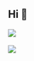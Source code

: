 ## Hi 👋

<a href="https://github.com/zakaryaghanai">
  <img align="center" src="https://zakarya-ghanai-github-readme-stats.vercel.app/api?username=zakaryaghanai&repo=zakarya-ghanai-github-readme-stats&show_icons=true" />
</a>

<br/>
<br/>

<!-- Top Langs -->
<a href="https://github.com/zakaryaghanai">
  <img align="center" src="https://zakarya-ghanai-github-readme-stats.vercel.app/api/top-langs/?username=zakaryaghanai&show_icons=true&layout=donut" />
</a>

<!--
**zakaryaghanai/zakaryaghanai** is a ✨ _special_ ✨ repository because its `README.md` (this file) appears on your GitHub profile.

Here are some ideas to get you started:

- 🔭 I’m currently working on ...
- 🌱 I’m currently learning ...
- 👯 I’m looking to collaborate on ...
- 🤔 I’m looking for help with ...
- 💬 Ask me about ...
- 📫 How to reach me: ...
- 😄 Pronouns: ...
- ⚡ Fun fact: ...
-->
